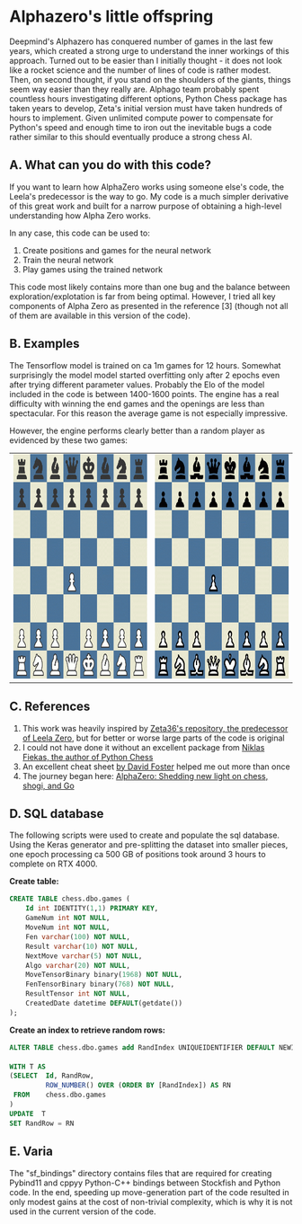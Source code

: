 # Alphazero's little offspring

Deepmind's Alphazero has conquered number of games in the last few years, which created a strong urge to understand the inner workings of this approach. Turned out to be easier than I initially thought - it does not look like a rocket science and the number of lines of code is rather modest. Then, on second thought, if you stand on the shoulders of the giants, things seem way easier than they really are. Alphago team probably spent countless hours investigating different options, Python Chess package has taken years to develop, Zeta's initial version must have taken hundreds of hours to implement. Given unlimited compute power to compensate for Python's speed and enough time to iron out the inevitable bugs a code rather similar to this should eventually produce a strong chess AI.  


## A. What can you do with this code?

If you want to learn how AlphaZero works using someone else's code, the Leela's predecessor is the way to go. My code is a much simpler derivative of this great work and built for a narrow purpose of obtaining a high-level understanding how Alpha Zero works. 

In any case, this code can be used to:
1. Create positions and games for the neural network
2. Train the neural network
3. Play games using the trained network

This code most likely contains more than one bug and the balance between exploration/explotation is far from being optimal. However, I tried all key components of Alpha Zero as presented in the reference [3] (though not all of them are available in this version of the code).

## B. Examples

The Tensorflow model is trained on ca 1m games for 12 hours. Somewhat surprisingly the model model started overfitting only after 2 epochs even after trying different parameter values. Probably the Elo of the model included in the code is between 1400-1600 points.  The engine has a real difficulty with winning the end games and the openings are less than spectacular. For this reason the average game is not especially impressive.

However, the engine performs clearly better than a random player as evidenced by these two games:
<table><tr>
<td> <img src="assets/chess2.gif" width="400" height="400" /> </td>
<td> <img src="assets/chess4.gif" width="400" height="400" /> </td>
</tr></table>


## C. References

1. This work was heavily inspired by [Zeta36's repository, the predecessor of Leela Zero](https://github.com/Zeta36/chess-alpha-zero), but for better or worse large parts of the code is original
2. I could not have done it without an excellent package from [Niklas Fiekas, the author of Python Chess](https://github.com/niklasf/python-chess)
3. An excellent cheat sheet [by David Foster](https://medium.com/applied-data-science/alphago-zero-explained-in-one-diagram-365f5abf67e0) helped me out more than once 
4. The journey began here: [AlphaZero: Shedding new light on chess, shogi, and Go](https://deepmind.com/blog/article/alphazero-shedding-new-light-grand-games-chess-shogi-and-go)

## D. SQL database

The following scripts were used to create and populate the sql database. Using the Keras generator and pre-splitting the dataset into smaller pieces, one epoch processing ca 500 GB of positions took around 3 hours to complete on RTX 4000.

**Create table:**
~~~~sql
CREATE TABLE chess.dbo.games (
    Id int IDENTITY(1,1) PRIMARY KEY,
    GameNum int NOT NULL,
    MoveNum int NOT NULL,
    Fen varchar(100) NOT NULL,
    Result varchar(10) NOT NULL,
    NextMove varchar(5) NOT NULL,
    Algo varchar(20) NOT NULL,
    MoveTensorBinary binary(1968) NOT NULL,
    FenTensorBinary binary(768) NOT NULL,
    ResultTensor int NOT NULL,
    CreatedDate datetime DEFAULT(getdate())
);
~~~~

**Create an index to retrieve random rows:**
~~~~sql
ALTER TABLE chess.dbo.games add RandIndex UNIQUEIDENTIFIER DEFAULT NEWID() NOT NULL

WITH T AS
(SELECT  Id, RandRow,
         ROW_NUMBER() OVER (ORDER BY [RandIndex]) AS RN
 FROM    chess.dbo.games
)
UPDATE  T
SET RandRow = RN
~~~~

## E. Varia 
The "sf_bindings" directory contains files that are required for creating Pybind11 and cppyy Python-C++ bindings between Stockfish and Python code. In the end, speeding up move-generation part of the code resulted in only modest gains at the cost of non-trivial complexity, which is why it is not used in the current version of the code. 